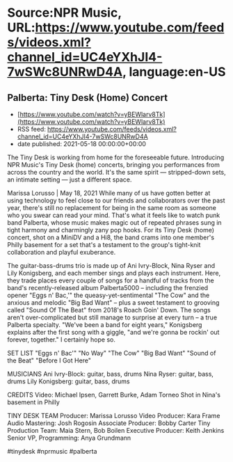 # Source:NPR Music, URL:https://www.youtube.com/feeds/videos.xml?channel_id=UC4eYXhJI4-7wSWc8UNRwD4A, language:en-US

## Palberta: Tiny Desk (Home) Concert
 - [https://www.youtube.com/watch?v=yBEWlarv8Tk](https://www.youtube.com/watch?v=yBEWlarv8Tk)
 - RSS feed: https://www.youtube.com/feeds/videos.xml?channel_id=UC4eYXhJI4-7wSWc8UNRwD4A
 - date published: 2021-05-18 00:00:00+00:00

The Tiny Desk is working from home for the foreseeable future. Introducing NPR Music's Tiny Desk (home) concerts, bringing you performances from across the country and the world. It's the same spirit — stripped-down sets, an intimate setting — just a different space.

Marissa Lorusso | May 18, 2021
While many of us have gotten better at using technology to feel close to our friends and collaborators over the past year, there's still no replacement for being in the same room as someone who you swear can read your mind. That's what it feels like to watch punk band Palberta, whose music makes magic out of repeated phrases sung in tight harmony and charmingly zany pop hooks. For its Tiny Desk (home) concert, shot on a MiniDV and a Hi8, the band crams into one member's Philly basement for a set that's a testament to the group's tight-knit collaboration and playful exuberance.

The guitar-bass-drums trio is made up of Ani Ivry-Block, Nina Ryser and Lily Konigsberg, and each member sings and plays each instrument. Here, they trade places every couple of songs for a handful of tracks from the band's recently-released album Palberta5000 – including the frenzied opener "Eggs n' Bac,'" the queasy-yet-sentimental "The Cow" and the anxious and melodic "Big Bad Want" – plus a sweet testament to grooving called "Sound Of The Beat" from 2018's Roach Goin' Down. The songs aren't over-complicated but still manage to surprise at every turn – a true Palberta specialty. "We've been a band for eight years," Konigsberg explains after the first song with a giggle, "and we're gonna be rockin' out forever, together." I certainly hope so.

SET LIST
"Eggs n' Bac'"
"No Way"
"The Cow"
"Big Bad Want"
"Sound of the Beat"
"Before I Got Here"

MUSICIANS
Ani Ivry-Block: guitar, bass, drums
Nina Ryser: guitar, bass, drums
Lily Konigsberg: guitar, bass, drums

CREDITS
Video: Michael Ipsen, Garrett Burke, Adam Torneo
Shot in Nina's basement in Philly

TINY DESK TEAM
Producer: Marissa Lorusso
Video Producer: Kara Frame
Audio Mastering: Josh Rogosin
Associate Producer: Bobby Carter
Tiny Production Team: Maia Stern, Bob Boilen
Executive Producer: Keith Jenkins
Senior VP, Programming: Anya Grundmann

#tinydesk #nprmusic #palberta

